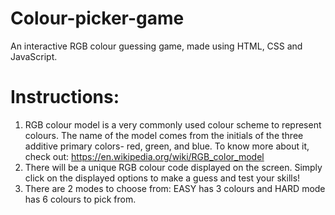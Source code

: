 # Colour-picker-game
An interactive RGB colour guessing game, made using HTML, CSS and JavaScript.

# Instructions:
1. RGB colour model is a very commonly used colour scheme to represent colours. The name of the model comes from the initials of the three additive primary colors- red, green, and blue. To know more about it, check out: https://en.wikipedia.org/wiki/RGB_color_model
2. There will be a unique RGB colour code displayed on the screen. Simply click on the displayed options to make a guess and test your skills!
3. There are 2 modes to choose from: EASY has 3 colours and HARD mode has 6 colours to pick from.

